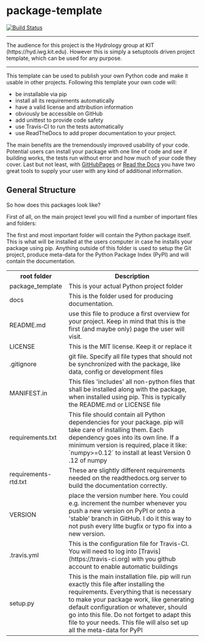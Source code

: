 # package-template

[![Build Status](https://travis-ci.org/KIT-HYD/package-template.svg?branch=master)](https://travis-ci.org/KIT-HYD/package-template)
<hr>
The audience for this project is the 
Hydrology group at KIT (https://hyd.iwg.kit.edu). However this is simply a 
setuptools driven project template, which can be used for any purpose.
<hr>
This template can be used to publish your own Python code and make it usable 
in other projects. Following this template your own code will:

  * be installable via pip
  * install all its requirements automatically
  * have a valid license and attribution information
  * obviously be accessible on GitHub
  * add unittest to provide code safety
  * use Travis-CI to run the tests automatically
  * use ReadTheDocs to add proper documentation to your project.
  
The main benefits are the tremendously improved usability of your code. 
Potential users can install your package with one line of code and see if 
building works, the tests run without error and how much of your code they 
cover. Last but not least, with [GitHubPages](https://pages.github.com) 
or [Read the Docs](https://readthedocs.org) you have two great tools to 
supply your user with any kind of additional information.

## General Structure

So how does this packages look like? 

First of all, on the main project level you will find a number of important 
files and folders:

The first and most important folder will contain the Python package itself.
This is what will be installed at the users computer in case he installs your 
package using pip. Anything outside of this folder is used to setup the Git 
project, produce meta-data for the Python Package Index (PyPI) and will 
contain the documentation. 
 
<table class="table table-striped">
<tr><th>root folder</th><th>Description</th></tr>
<tr><td>package_template</td><td>This is your actual Python project 
folder</td></tr>
<tr><td>docs</td><td>This is the folder used for producing 
documentation.</td></tr>
<tr><td>README.md</td><td>use this file to produce a first overview 
for your project. Keep in mind that this is the first (and maybe only) page 
the user will visit.
</td></tr>
<tr><td>LICENSE</td><td>This is the MIT license. Keep it or replace it</td></tr>
<tr><td>.gitignore</td><td>git file. Specify all file types that 
should not be synchronized with the package, like data, config or development
 files</td></tr>
<tr><td>MANIFEST.in</td><td>This files 'includes' all non-python files that 
shall be installed along with the package, when installed using pip. This is 
typically the README.md or LICENSE file
</td></tr>
<tr><td>requirements.txt</td><td>This file should contain all Python 
dependencies for your package. pip will take care of installing them. 
Each dependency goes into its own line. If a minimum version is 
required, place it like: `numpy>=0.12` to install at least Version 0
.12 of numpy</td></tr>
<tr><td>requirements-rtd.txt</td><td>These are slightly different 
requirements needed on the readthedocs.org server to build the 
documentation correctly.</td></tr>
<tr><td>VERSION</td><td>place the version number here. You could e.g. 
increment the number whenever you push a new version on PyPI or onto a 
'stable' branch in GitHub. I do it this way to not push every litte bugfix or
 typo fix into a new version.
</td></tr>
<tr><td>.travis.yml</td><td>This is the configuration file for 
Travis-CI. You will need to log into [Travis](https://travis-ci.org) 
with you github account to enable automatic buildings</td></tr>
<tr><td>setup.py</td><td>This is the main installation file. pip will 
run exactly this file after installing the requirements. Everything 
that is necessary to make your package work, like generating default 
configuration or whatever, should go into this file. Do not fortget to adapt 
this file to your needs. This file will also set up all the meta-data for PyPI
</td></tr>
</table>